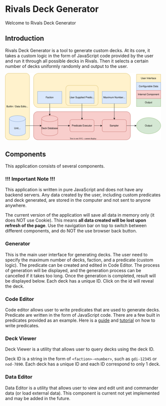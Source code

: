 # Rivals Deck Generator

Welcome to Rivals Deck Generator

## Introduction

Rivals Deck Generator is a tool to generate custom decks.
At its core, it takes a custom logic in the form of JavaScript code provided by the user
and run it through all possible decks in Rivals.
Then it selects a certain number of decks uniformly randomly and output to the user.

![dataflow][dataflow]

## Components

This application consists of several components.

### **!!! Important Note !!!**

This application is written in pure JavaScript and does not have any backend servers.
Any data created by the user, including custom predicates and deck generated,
are stored in the computer and not sent to anyone anywhere.

The current version of the application will save all data in memory only (it does NOT use Cookie).
This means **all data created will be lost upon refresh of the page**.
Use the navigation bar on top to switch between different components, and do NOT the use browser back button.

### Generator

This is the main user interface for generating decks.
The user need to specify the maximum number of decks, faction, and a predicate (custom logic).
The predicate can be created and edited in Code Editor.
The process of generation will be displayed,
and the generation process can be cancelled if it takes too long.
Once the generation is completed, result will be displayed below.
Each deck has a unique ID. Click on the id will reveal the deck.

### Code Editor

Code editor allows user to write predicates that are used to generate decks.
Predicate are written in the form of JavaScript code.
There are a few built in predicates provided as an example.
Here is a [guide][predicate] and [tutorial][tutorial] on how to write predicates.

### Deck Viewer

Deck Viewer is a utility that allows user to query decks using the deck ID.

Deck ID is a string in the form of `<faction>-<number>`, such as `gdi-12345` or `nod-7890`.
Each deck has a unique ID and each ID correspond to only 1 deck.

### Data Editor

Data Editor is a utility that allows user to view and edit unit and commander data (or load external data).
This component is current not yet implemented and may be added in the future.


[dataflow]: Rivals-Deck-Generator-Dataflow.svg
[predicate]: predicate.md
[tutorial]: tutorial.md
